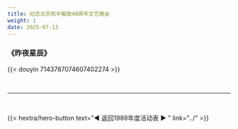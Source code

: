 ```yaml
---
title: 纪念北京和平解放40周年文艺晚会
weight: 1
date: 2025-07-13
---
```


### 《昨夜星辰》

{{< douyin 7143787074607402274 >}}

<br>
<hr>
<br>

{{< hextra/hero-button text="◀ 返回1989年度活动表 ▶ " link="../" >}}